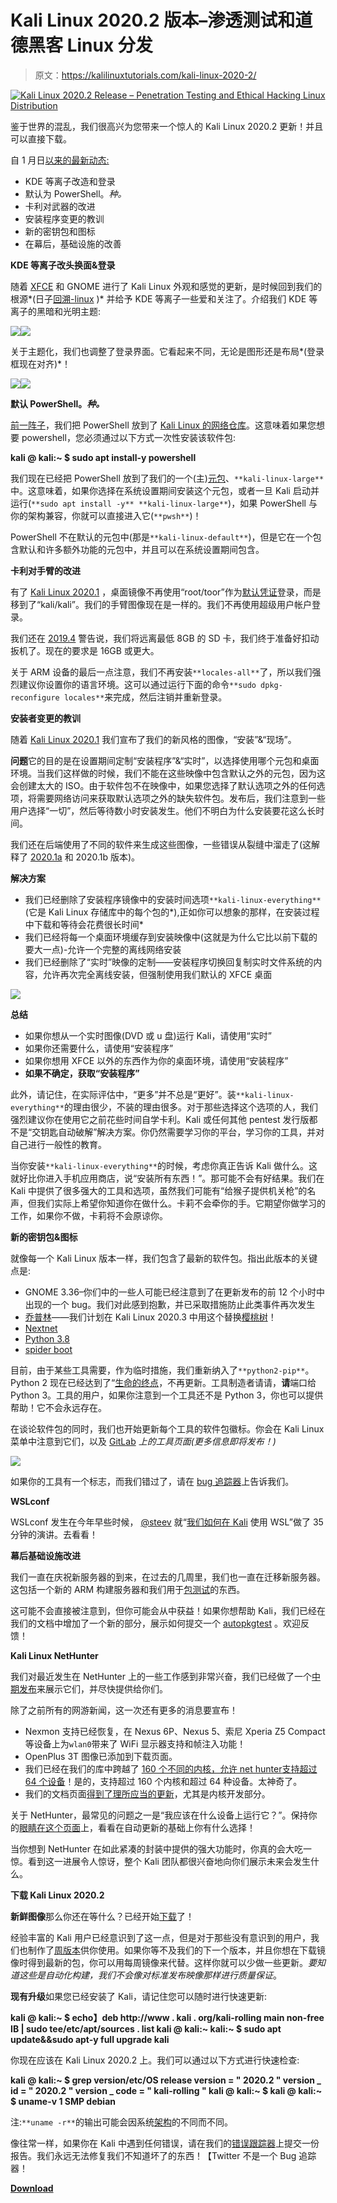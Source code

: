 # Kali Linux 2020.2 版本–渗透测试和道德黑客 Linux 分发

> 原文：<https://kalilinuxtutorials.com/kali-linux-2020-2/>

[![Kali Linux 2020.2 Release – Penetration Testing and Ethical Hacking Linux Distribution](img/8d6005ee317d428d9da05b14b6c54dad.png "Kali Linux 2020.2 Release – Penetration Testing and Ethical Hacking Linux Distribution")](https://1.bp.blogspot.com/-n9sZSrbTiEE/Xr0QUW-g_ZI/AAAAAAAAGUE/tjcojsGYb8wene5CMUWc5V9olVewZ1-gACLcBGAsYHQ/s1600/Kali%2BLinux%25281%2529.png)

鉴于世界的混乱，我们很高兴为您带来一个惊人的 Kali Linux 2020.2 更新！并且可以直接下载。

自 1 月日[以来的最新动态:](https://www.kali.org/releases/kali-linux-2020-1-release/)

*   KDE 等离子改造和登录
*   默认为 PowerShell。*种。*
*   卡利对武器的改进
*   安装程序变更的教训
*   新的密钥包和图标
*   在幕后，基础设施的改善

**KDE 等离子改头换面&登录**

随着 [XFCE](https://www.kali.org/news/kali-linux-2019-4-release/) 和 GNOME 进行了 Kali Linux 外观和感觉的更新，是时候回到我们的根源*(日子[回溯-linux](https://www.backtrack-linux.org/) )* 并给予 KDE 等离子一些爱和关注了。介绍我们 KDE 等离子的黑暗和光明主题:

![](img/9fc23748d72addb245d18ee28f5a83a7.png)![](img/efc1b357ea3da7cf42f6c5410e3a845c.png)

关于主题化，我们也调整了登录界面。它看起来不同，无论是图形还是布局*(登录框现在对齐)*！

![](img/4e822c12ea33103fab86fa0ce87a2ada.png)![](img/68aa1bf763335e46c22c406a4a4447ad.png)

**默认 PowerShell。*种。***

[前一阵子](https://www.kali.org/news/kali-linux-2019-4-release/)，我们把 PowerShell 放到了 [Kali Linux 的网络仓库](https://www.kali.org/docs/general-use/kali-linux-sources-list-repositories/)。这意味着如果您想要 powershell，您必须通过以下方式一次性安装该软件包:

**kali @ kali:~ $ sudo apt install-y powershell**

我们现在已经把 PowerShell 放到了我们的一个(主)[元包](https://tools.kali.org/kali-metapackages)、`**kali-linux-large**`中。这意味着，如果你选择在系统设置期间安装这个元包，或者一旦 Kali 启动并运行(`**sudo apt install -y** **kali-linux-large**`)，如果 PowerShell 与你的架构兼容，你就可以直接进入它(`**pwsh**`)！

PowerShell 不在默认的元包中(那是`**kali-linux-default**`)，但是它在一个包含默认和许多额外功能的元包中，并且可以在系统设置期间包含。

**卡利对手臂的改进**

有了 [Kali Linux 2020.1](https://www.kali.org/releases/kali-linux-2020-1-release/) ，桌面镜像不再使用“root/toor”作为[默认凭证](https://www.kali.org/docs/introduction/default-credentials/)登录，而是移到了“kali/kali”。我们的手臂图像现在是一样的。我们不再使用超级用户帐户登录。

我们还在 [2019.4](https://www.kali.org/news/kali-linux-2019-4-release/) 警告说，我们将远离最低 8GB 的 SD 卡，我们终于准备好扣动扳机了。现在的要求是 16GB 或更大。

关于 ARM 设备的最后一点注意，我们不再安装`**locales-all**`了，所以我们强烈建议你设置你的语言环境。这可以通过运行下面的命令`**sudo dpkg-reconfigure locales**`来完成，然后注销并重新登录。

**安装者变更的教训**

随着 [Kali Linux 2020.1](https://www.kali.org/releases/kali-linux-2020-1-release/) 我们宣布了我们的新风格的图像，“安装”&“现场”。

**问题**它的目的是在设置期间定制“安装程序”&“实时”，以选择使用哪个元包和桌面环境。当我们这样做的时候，我们不能在这些映像中包含默认之外的元包，因为这会创建太大的 ISO。由于软件包不在映像中，如果您选择了默认选项之外的任何选项，将需要网络访问来获取默认选项之外的缺失软件包。发布后，我们注意到一些用户选择“一切”，然后等待数小时安装发生。他们不明白为什么安装要花这么长时间。

我们还在后端使用了不同的软件来生成这些图像，一些错误从裂缝中溜走了(这解释了 [2020.1a](https://bugs.kali.org/view.php?id=6053) 和 2020.1b 版本)。

**解决方案**

*   我们已经删除了安装程序镜像中的安装时间选项`**kali-linux-everything**`(它是 Kali Linux 存储库中的每个包的*),正如你可以想象的那样，在安装过程中下载和等待会花费很长时间*
*   我们已经将每一个桌面环境缓存到安装映像中(这就是为什么它比以前下载的要大一点)-允许一个完整的离线网络安装
*   我们已经删除了“实时”映像的定制——安装程序切换回复制实时文件系统的内容，允许再次完全离线安装，但强制使用我们默认的 XFCE 桌面

![](img/f317178b1ef653bbf3d4fdc2dacce054.png)

**总结**

*   如果你想从一个实时图像(DVD 或 u 盘)运行 Kali，请使用“实时”
*   如果你还需要什么，请使用“安装程序”
*   如果你想用 XFCE 以外的东西作为你的桌面环境，请使用“安装程序”
*   **如果不确定，获取“安装程序”**

此外，请记住，在实际评估中，“更多”并不总是“更好”。装`**kali-linux-everything**`的理由很少，不装的理由很多。对于那些选择这个选项的人，我们强烈建议你在使用它之前花些时间自学卡利。Kali 或任何其他 pentest 发行版都不是“交钥匙自动破解”解决方案。你仍然需要学习你的平台，学习你的工具，并对自己进行一般性的教育。

当你安装`**kali-linux-everything**`的时候，考虑你真正告诉 Kali 做什么。这就好比你进入手机应用商店，说“安装所有东西！”。那可能不会有好结果。我们在 Kali 中提供了很多强大的工具和选项，虽然我们可能有“给猴子提供机关枪”的名声，但我们实际上希望你知道你在做什么。卡莉不会牵你的手。它期望你做学习的工作，如果你不做，卡莉将不会原谅你。

**新的密钥包&图标**

就像每一个 Kali Linux 版本一样，我们包含了最新的软件包。指出此版本的关键点是:

*   GNOME 3.36–你们中的一些人可能已经注意到了在更新发布的前 12 个小时中出现的一个 bug。我们对此感到抱歉，并已采取措施防止此类事件再次发生
*   [乔普林](http://pkg.kali.org/pkg/joplin)——我们计划在 Kali Linux 2020.3 中用这个替换[樱桃树](http://pkg.kali.org/pkg/cherrytree)！
*   [Nextnet](http://pkg.kali.org/pkg/nextnet)
*   [Python 3.8](http://pkg.kali.org/pkg/python3-defaults)
*   [spider boot](http://pkg.kali.org/pkg/spiderfoot)

目前，由于某些工具需要，作为临时措施，我们重新纳入了`**python2-pip**`。Python 2 现在已经达到了“[生命的终点](https://www.kali.org/news/python-2-end-of-life/)，不再更新。工具制造者请请，**请**端口给 Python 3。工具的用户，如果你注意到一个工具还不是 Python 3，你也可以提供帮助！它不会永远存在。

在谈论软件包的同时，我们也开始更新每个工具的软件包徽标。你会在 Kali Linux 菜单中注意到它们，以及 [GitLab](https://gitlab.com/kalilinux/packages/) *上的工具页面(更多信息即将发布！)*

![](img/1b1fda3122165ac7ca024bdf1dceece8.png)

如果你的工具有一个标志，而我们错过了，请在 [bug 追踪器](https://bugs.kali.org/bug_report_page.php)上告诉我们。

**WSLconf**

WSLconf 发生在今年早些时候， [@steev](https://twitter.com/steevdave) 就“[我们如何在 Kali](https://www.youtube.com/watch?v=f8m6tKErjAI) 使用 WSL”做了 35 分钟的演讲。去看看！

**幕后基础设施改进**

我们一直在庆祝新服务器的到来，在过去的几周里，我们也一直在迁移新服务器。这包括一个新的 ARM 构建服务器和我们用于[包测试](https://autopkgtest.kali.org/)的东西。

这可能不会直接被注意到，但你可能会从中获益！如果你想帮助 Kali，我们已经在我们的文档中增加了一个新的部分，展示如何提交一个 [autopkgtest](https://kali.org/docs/development/contributing-runtime-tests) 。欢迎反馈！

**Kali Linux NetHunter**

我们对最近发生在 NetHunter 上的一些工作感到非常兴奋，我们已经做了一个[中期发布](https://www.kali.org/news/kali-nethunter-updates/)来展示它们，并尽快提供给你们。

除了之前所有的网游新闻，这一次还有更多的消息要宣布！

*   Nexmon 支持已经恢复，在 Nexus 6P、Nexus 5、索尼 Xperia Z5 Compact 等设备上为`wlan0`带来了 WiFi 显示器支持和帧注入功能！
*   OpenPlus 3T 图像已添加到下载页面。
*   我们已经在我们的库中跨越了 [160 个不同的内核，允许 net hunter](https://kalilinux.gitlab.io/nethunter/build-scripts/kali-nethunter-devices/nethunter-kernelstats.html)[支持超过 64 个设备](https://kalilinux.gitlab.io/nethunter/build-scripts/kali-nethunter-devices/nethunter-kernels.html)！是的，支持超过 160 个内核和超过 64 种设备。太神奇了。
*   我们的文档页面[得到了理所应当的更新](https://www.kali.org/docs/nethunter/)，尤其是内核开发部分。

关于 NetHunter，最常见的问题之一是“我应该在什么设备上运行它？”。保持你的[眼睛在这个页面](https://kalilinux.gitlab.io/nethunter/build-scripts/kali-nethunter-devices/nethunter-images.html)上，看看在自动更新的基础上你有什么选择！

当你想到 NetHunter 在如此紧凑的封装中提供的强大功能时，你真的会大吃一惊。看到这一进展令人惊讶，整个 Kali 团队都很兴奋地向你们展示未来会发生什么。

**下载 Kali Linux 2020.2**

**新鲜图像**那么你还在等什么？已经开始[下载](https://www.kali.org/downloads/)了！

经验丰富的 Kali 用户已经意识到了这一点，但是对于那些没有意识到的用户，我们也制作了[周版本](https://cdimage.kali.org/kali-weekly/)供你使用。如果你等不及我们的下一个版本，并且你想在下载镜像时得到最新的包，你可以用每周镜像来代替。这样你就可以少做一些更新。*要知道这些是自动化构建，我们不会像对标准发布映像那样进行质量保证*。

**现有升级**如果您已经安装了 Kali，请记住您可以随时进行快速更新:

**kali @ kali:~ $ echo】deb http://www . kali . org/kali-rolling main non-free IB | sudo tee/etc/apt/sources . list
kali @ kali:~
kali:~ $ sudo apt update&&sudo apt-y full upgrade
kali**

你现在应该在 Kali Linux 2020.2 上。我们可以通过以下方式进行快速检查:

**kali @ kali:~ $ grep version/etc/OS release
version = " 2020.2 "
version _ id = " 2020.2 "
version _ code = " kali-rolling "
kali @ kali:~ $
kali @ kali:~ $ uname-v
1 SMP debian**

注:`**uname -r**`的输出可能会因系统[架构](https://pkg.kali.org/pkg/linux-latest)的不同而不同。

像往常一样，如果你在 Kali 中遇到任何错误，请在我们的[错误跟踪器](https://bugs.kali.org/main_page.php)上提交一份报告。我们永远无法修复我们不知道坏了的东西！【Twitter 不是一个 Bug 追踪器！

[**Download**](https://www.kali.org/news/kali-linux-2020-2-release/)